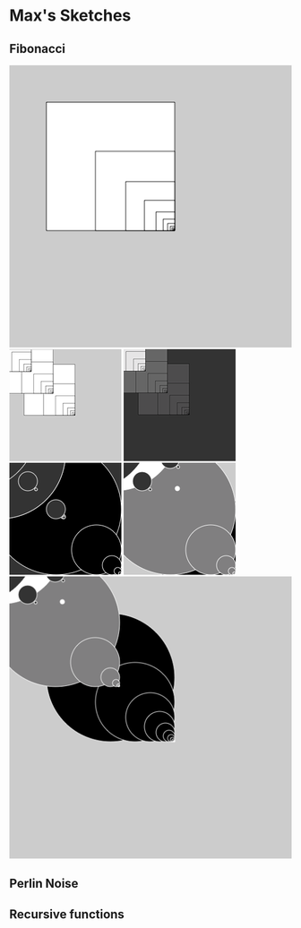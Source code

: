 # Max's Sketches

## Fibonacci
![](Max/fib_01.png)
![](Max/fib_02.png)
![](Max/fib_03.png)
![](Max/fib_04.png)
![](Max/fib_05.png)
![](Max/fib_06.png)

## Perlin Noise

## Recursive functions
            

